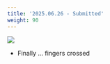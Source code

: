 ```yaml
---
title: '2025.06.26 - Submitted'
weight: 90
---
```


![](/labpics/2025/20250626.png)

- Finally ... fingers crossed